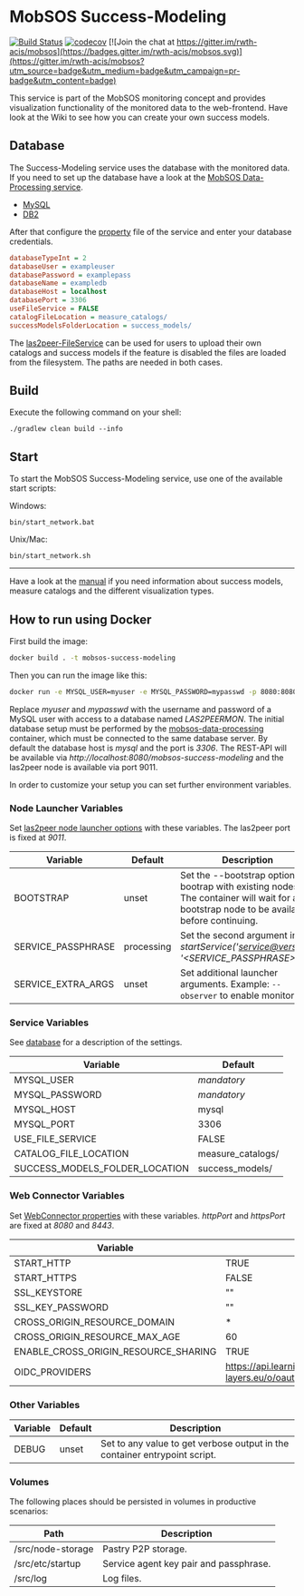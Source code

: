 # MobSOS Success-Modeling

[![Build Status](https://travis-ci.org/rwth-acis/mobsos-success-modeling.svg?branch=master)](https://travis-ci.org/rwth-acis/mobsos-success-modeling) [![codecov](https://codecov.io/gh/rwth-acis/mobsos-success-modeling/branch/master/graph/badge.svg)](https://codecov.io/gh/rwth-acis/mobsos-success-modeling) [![Join the chat at https://gitter.im/rwth-acis/mobsos](https://badges.gitter.im/rwth-acis/mobsos.svg)](https://gitter.im/rwth-acis/mobsos?utm_source=badge&utm_medium=badge&utm_campaign=pr-badge&utm_content=badge)

This service is part of the MobSOS monitoring concept and provides visualization functionality of the monitored data to the web-frontend. Have look at the Wiki to see how you can create your own success models.

## Database

The Success-Modeling service uses the database with the monitored data. If you need to set up the database have a look at the [MobSOS Data-Processing service](mobsos-data-processing).

- [MySQL](https://github.com/rwth-acis/mobsos-data-processing/blob/master/bin/create_database_MySQL.sql)
- [DB2](https://github.com/rwth-acis/mobsos-data-processing/blob/master/bin/create_database_DB2.sql)

After that configure the [property](etc/i5.las2peer.services.mobsos.successModeling.MonitoringDataProvisionService.properties) file of the service and enter your database credentials.

```INI
databaseTypeInt = 2
databaseUser = exampleuser
databasePassword = examplepass
databaseName = exampledb
databaseHost = localhost
databasePort = 3306
useFileService = FALSE
catalogFileLocation = measure_catalogs/
successModelsFolderLocation = success_models/
```

The [las2peer-FileService](https://github.com/rwth-acis/las2peer-FileService) can be used for users to upload their own catalogs and success models if the feature is disabled the files are loaded from the filesystem. The paths are needed in both cases.

## Build

Execute the following command on your shell:

```shell
./gradlew clean build --info
```

## Start

To start the MobSOS Success-Modeling service, use one of the available start scripts:

Windows:

```shell
bin/start_network.bat
```

Unix/Mac:

```shell
bin/start_network.sh
```

---

Have a look at the [manual](../../wiki/Manual) if you need information about success models, measure catalogs and the different visualization types.

## How to run using Docker

First build the image:

```bash
docker build . -t mobsos-success-modeling
```

Then you can run the image like this:

```bash
docker run -e MYSQL_USER=myuser -e MYSQL_PASSWORD=mypasswd -p 8080:8080 -p 9011:9011 mobsos-success-modeling
```

Replace _myuser_ and _mypasswd_ with the username and password of a MySQL user with access to a database named _LAS2PEERMON_.
The initial database setup must be performed by the [mobsos-data-processing](https://github.com/rwth-acis/mobsos-data-processing) container, which must be connected to the same database server.
By default the database host is _mysql_ and the port is _3306_.
The REST-API will be available via _http://localhost:8080/mobsos-success-modeling_ and the las2peer node is available via port 9011.

In order to customize your setup you can set further environment variables.

### Node Launcher Variables

Set [las2peer node launcher options](https://github.com/rwth-acis/las2peer-Template-Project/wiki/L2pNodeLauncher-Commands#at-start-up) with these variables.
The las2peer port is fixed at _9011_.

| Variable           | Default    | Description                                                                                                                                  |
| ------------------ | ---------- | -------------------------------------------------------------------------------------------------------------------------------------------- |
| BOOTSTRAP          | unset      | Set the --bootstrap option to bootrap with existing nodes. The container will wait for any bootstrap node to be available before continuing. |
| SERVICE_PASSPHRASE | processing | Set the second argument in _startService('<service@version>', '<SERVICE_PASSPHRASE>')_.                                                      |
| SERVICE_EXTRA_ARGS | unset      | Set additional launcher arguments. Example: `--observer` to enable monitoring.                                                               |

### Service Variables

See [database](#Database) for a description of the settings.

| Variable                       | Default           |
| ------------------------------ | ----------------- |
| MYSQL_USER                     | _mandatory_       |
| MYSQL_PASSWORD                 | _mandatory_       |
| MYSQL_HOST                     | mysql             |
| MYSQL_PORT                     | 3306              |
| USE_FILE_SERVICE               | FALSE             |
| CATALOG_FILE_LOCATION          | measure_catalogs/ |
| SUCCESS_MODELS_FOLDER_LOCATION | success_models/   |

### Web Connector Variables

Set [WebConnector properties](https://github.com/rwth-acis/las2peer-Template-Project/wiki/WebConnector-Configuration) with these variables.
_httpPort_ and _httpsPort_ are fixed at _8080_ and _8443_.

| Variable                             | Default                                                             |
| ------------------------------------ | ------------------------------------------------------------------- |
| START_HTTP                           | TRUE                                                                |
| START_HTTPS                          | FALSE                                                               |
| SSL_KEYSTORE                         | ""                                                                  |
| SSL_KEY_PASSWORD                     | ""                                                                  |
| CROSS_ORIGIN_RESOURCE_DOMAIN         | \*                                                                  |
| CROSS_ORIGIN_RESOURCE_MAX_AGE        | 60                                                                  |
| ENABLE_CROSS_ORIGIN_RESOURCE_SHARING | TRUE                                                                |
| OIDC_PROVIDERS                       | https://api.learning-layers.eu/o/oauth2,https://accounts.google.com |

### Other Variables

| Variable | Default | Description                                                                |
| -------- | ------- | -------------------------------------------------------------------------- |
| DEBUG    | unset   | Set to any value to get verbose output in the container entrypoint script. |

### Volumes

The following places should be persisted in volumes in productive scenarios:

| Path              | Description                            |
| ----------------- | -------------------------------------- |
| /src/node-storage | Pastry P2P storage.                    |
| /src/etc/startup  | Service agent key pair and passphrase. |
| /src/log          | Log files.                             |
